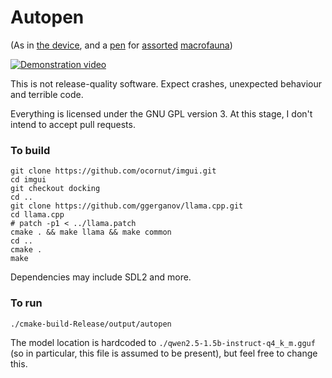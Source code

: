 # Autopen

(As in [the device](https://en.wikipedia.org/wiki/Autopen), and a [pen](https://en.wikipedia.org/wiki/Pen_%28enclosure%29) for [assorted](https://en.wikipedia.org/wiki/LLaMA) [macrofauna](https://lmsys.org/blog/2023-03-30-vicuna/))

[![Demonstration video](https://img.youtube.com/vi/1O1T2q2t7i4/maxresdefault.jpg)](https://www.youtube.com/watch?v=1O1T2q2t7i4)

This is not release-quality software. Expect crashes, unexpected behaviour and terrible code.

Everything is licensed under the GNU GPL version 3. At this stage, I don't intend to accept pull requests.

### To build
```
git clone https://github.com/ocornut/imgui.git
cd imgui
git checkout docking
cd ..
git clone https://github.com/ggerganov/llama.cpp.git
cd llama.cpp
# patch -p1 < ../llama.patch
cmake . && make llama && make common
cd ..
cmake .
make
```
Dependencies may include SDL2 and more.
### To run
```
./cmake-build-Release/output/autopen
```
The model location is hardcoded to `./qwen2.5-1.5b-instruct-q4_k_m.gguf` (so in particular, this file is assumed to be present), but feel free to change this.

